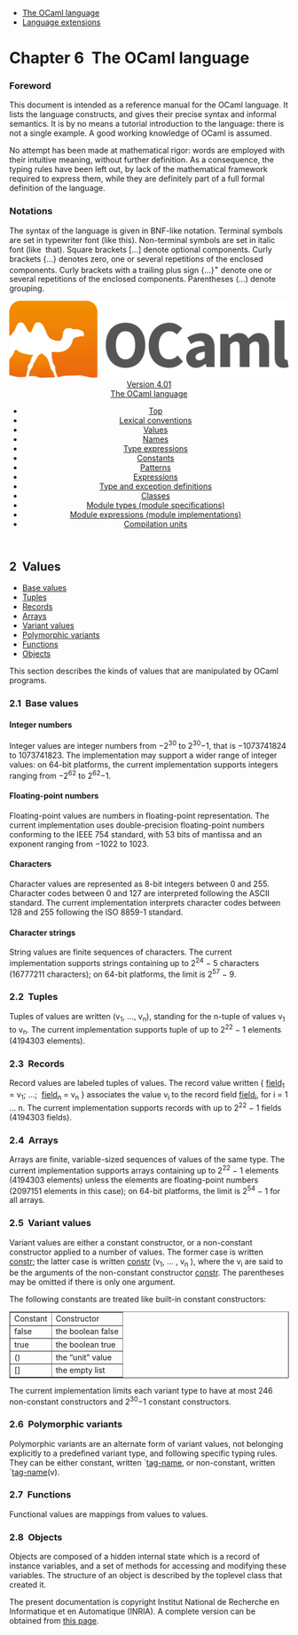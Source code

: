 <!-- ((! set title Manual !)) ((! set documentation !)) ((! set manual !)) ((! set nobreadcrumb !)) -->
<div class="manual content"><ul class="part_menu"><li class="active"><a href="language.html">The OCaml language</a></li><li><a href="extn.html">Language extensions</a></li></ul>




<h1 class="chapter" id="sec59"><span>Chapter 6</span>&nbsp;&nbsp;The OCaml language</h1>
<p> <a id="c:refman"></a>

</p><h3 class="subsection" id="sec60">Foreword</h3>
<p>This document is intended as a reference manual for the OCaml
language. It lists the language constructs, and gives their precise
syntax and informal semantics. It is by no means a tutorial
introduction to the language: there is not a single example. A good
working knowledge of OCaml is assumed.</p><p>No attempt has been made at mathematical rigor: words are employed
with their intuitive meaning, without further definition. As a
consequence, the typing rules have been left out, by lack of the
mathematical framework required to express them, while they are
definitely part of a full formal definition of the language.</p><h3 class="subsection" id="sec61">Notations</h3>
<p>The syntax of the language is given in BNF-like notation. Terminal
symbols are set in typewriter font (<span class="c005"><span class="c007">like</span> <span class="c007">this</span></span>).
Non-terminal symbols are set in italic font (<span class="c014">like</span> &nbsp;<span class="c014">that</span>).
Square brackets […] denote optional components. Curly brackets
{…} denotes zero, one or several repetitions of the enclosed
components. Curly brackets with a trailing plus sign {…}<sup>+</sup>
denote one or several repetitions of the enclosed components.
Parentheses (…) denote grouping.</p><header><nav class="toc brand"><a class="brand" href="https://ocaml.org/"><img src="colour-logo-gray.svg" class="svg" alt="OCaml"></a></nav><nav class="toc"><div class="toc_version"><a href="/docs" id="version-select">Version 4.01</a></div><div class="toc_title"><a href="#">The OCaml language</a></div><ul><li class="top"><a href="#">Top</a></li>
<li><a href="lex.html#start-section">Lexical conventions</a>
</li><li><a href="values.html#start-section">Values</a>
</li><li><a href="names.html#start-section">Names</a>
</li><li><a href="types.html#start-section">Type expressions</a>
</li><li><a href="const.html#start-section">Constants</a>
</li><li><a href="patterns.html#start-section">Patterns</a>
</li><li><a href="expr.html#start-section">Expressions</a>
</li><li><a href="typedecl.html#start-section">Type and exception definitions</a>
</li><li><a href="classes.html#start-section">Classes</a>
</li><li><a href="modtypes.html#start-section">Module types (module specifications)</a>
</li><li><a href="modules.html#start-section">Module expressions (module implementations)</a>
</li><li><a href="compunit.html#start-section">Compilation units</a>
</li></ul></nav></header><a id="start-section"></a><section id="section">




<h2 class="section" id="sec75">2&nbsp;&nbsp;Values</h2>
<ul>
<li><a href="values.html#sec76">Base values</a>
</li><li><a href="values.html#sec81">Tuples</a>
</li><li><a href="values.html#sec82">Records</a>
</li><li><a href="values.html#sec83">Arrays</a>
</li><li><a href="values.html#sec84">Variant values</a>
</li><li><a href="values.html#sec85">Polymorphic variants</a>
</li><li><a href="values.html#sec86">Functions</a>
</li><li><a href="values.html#sec87">Objects</a>
</li></ul>
<p>This section describes the kinds of values that are manipulated by
OCaml programs.</p>
<h3 class="subsection" id="sec76">2.1&nbsp;&nbsp;Base values</h3>
<h4 class="subsubsection" id="sec77">Integer numbers</h4>
<p>Integer values are integer numbers from −2<sup>30</sup> to 2<sup>30</sup>−1, that
is −1073741824 to 1073741823. The implementation may support a
wider range of integer values: on 64-bit platforms, the current
implementation supports integers ranging from −2<sup>62</sup> to 2<sup>62</sup>−1.</p><h4 class="subsubsection" id="sec78">Floating-point numbers</h4>
<p>Floating-point values are numbers in floating-point representation.
The current implementation uses double-precision floating-point
numbers conforming to the IEEE 754 standard, with 53 bits of mantissa
and an exponent ranging from −1022 to 1023.</p><h4 class="subsubsection" id="sec79">Characters</h4>
<p>Character values are represented as 8-bit integers between 0 and 255.
Character codes between 0 and 127 are interpreted following the ASCII
standard. The current implementation interprets character codes
between 128 and 255 following the ISO 8859-1 standard.</p><h4 class="subsubsection" id="s:string-val">Character strings</h4>
<p>String values are finite sequences of characters. The current
implementation supports strings containing up to 2<sup>24</sup> − 5
characters (16777211 characters); on 64-bit platforms, the limit is
2<sup>57</sup> − 9.</p>
<h3 class="subsection" id="sec81">2.2&nbsp;&nbsp;Tuples</h3>
<p>Tuples of values are written <span class="c008">(</span><span class="c014">v</span><sub>1</sub><span class="c008">,</span> …<span class="c008">,</span> <span class="c014">v</span><sub><span class="c013">n</span></sub><span class="c008">)</span>, standing for the
<span class="c013">n</span>-tuple of values <span class="c014">v</span><sub>1</sub> to <span class="c014">v</span><sub><span class="c013">n</span></sub>. The current implementation
supports tuple of up to 2<sup>22</sup> − 1 elements (4194303 elements).</p>
<h3 class="subsection" id="sec82">2.3&nbsp;&nbsp;Records</h3>
<p>Record values are labeled tuples of values. The record value written
<span class="c008">{</span> <a class="syntax" href="names.html#field"><span class="c014">field</span></a><sub>1</sub> <span class="c008">=</span> <span class="c014">v</span><sub>1</sub><span class="c008">;</span> …<span class="c008">;</span> &nbsp;<a class="syntax" href="names.html#field"><span class="c014">field</span></a><sub><span class="c013">n</span></sub> <span class="c008">=</span> <span class="c014">v</span><sub><span class="c013">n</span></sub> <span class="c008">}</span> associates the value
<span class="c014">v</span><sub><span class="c013">i</span></sub> to the record field <a class="syntax" href="names.html#field"><span class="c014">field</span></a><sub><span class="c013">i</span></sub>, for <span class="c013">i</span> = 1 … <span class="c013">n</span>. The current
implementation supports records with up to 2<sup>22</sup> − 1 fields
(4194303 fields).</p>
<h3 class="subsection" id="sec83">2.4&nbsp;&nbsp;Arrays</h3>
<p>Arrays are finite, variable-sized sequences of values of the same
type. The current implementation supports arrays containing up to
2<sup>22</sup> − 1 elements (4194303 elements) unless the elements are
floating-point numbers (2097151 elements in this case); on 64-bit
platforms, the limit is 2<sup>54</sup> − 1 for all arrays.</p>
<h3 class="subsection" id="sec84">2.5&nbsp;&nbsp;Variant values</h3>
<p>Variant values are either a constant constructor, or a non-constant
constructor applied to a number of values. The former case is written
<a class="syntax" href="names.html#constr"><span class="c014">constr</span></a>; the latter case is written <a class="syntax" href="names.html#constr"><span class="c014">constr</span></a> <span class="c008">(</span><span class="c014">v</span><sub>1</sub><span class="c008">,</span> ... <span class="c008">,</span> <span class="c014">v</span><sub><span class="c013">n</span></sub>
<span class="c008">)</span>, where the <span class="c014">v</span><sub><span class="c013">i</span></sub> are said to be the arguments of the non-constant
constructor <a class="syntax" href="names.html#constr"><span class="c014">constr</span></a>. The parentheses may be omitted if there is only
one argument.</p><p>The following constants are treated like built-in constant
constructors:
</p><div class="center"><table class="c001 cellpadding1" border="1"><tbody><tr><td class="c021"><span class="c019">Constant</span></td><td class="c021"><span class="c019">Constructor</span> </td></tr>
<tr><td class="c023">
<span class="c007">false</span></td><td class="c023">the boolean false </td></tr>
<tr><td class="c023"><span class="c007">true</span></td><td class="c023">the boolean true </td></tr>
<tr><td class="c023"><span class="c007">()</span></td><td class="c023">the “unit” value </td></tr>
<tr><td class="c023"><span class="c007">[]</span></td><td class="c023">the empty list </td></tr>
</tbody></table></div><p>The current implementation limits each variant type to have at most
246 non-constant constructors and 2<sup>30</sup>−1 constant constructors.</p>
<h3 class="subsection" id="sec85">2.6&nbsp;&nbsp;Polymorphic variants</h3>
<p>Polymorphic variants are an alternate form of variant values, not
belonging explicitly to a predefined variant type, and following
specific typing rules. They can be either constant, written
<span class="c008">`</span><a class="syntax" href="names.html#tag-name"><span class="c014">tag-name</span></a>, or non-constant, written <span class="c008">`</span><a class="syntax" href="names.html#tag-name"><span class="c014">tag-name</span></a><span class="c005"><span class="c007">(</span><span class="c014">v</span><span class="c007">)</span></span>.</p>
<h3 class="subsection" id="sec86">2.7&nbsp;&nbsp;Functions</h3>
<p>Functional values are mappings from values to values.</p>
<h3 class="subsection" id="sec87">2.8&nbsp;&nbsp;Objects</h3>
<p>Objects are composed of a hidden internal state which is a
record of instance variables, and a set of methods for accessing and
modifying these variables. The structure of an object is described by
the toplevel class that created it.

</p>






</section><div class="copyright">The present documentation is copyright Institut National de Recherche en Informatique et en Automatique (INRIA). A complete version can be obtained from <a href="http://caml.inria.fr/pub/docs/manual-ocaml/">this page</a>.</div></div>
